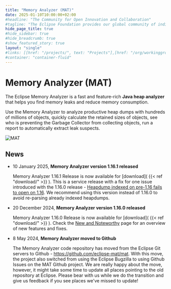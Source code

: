 ```yaml
---
title: "Memory Analyzer (MAT)"
date: 2025-01-10T10:00:00+02:00
#headline: "The Community for Open Innovation and Collaboration"
#tagline: "The Eclipse Foundation provides our global community of individuals and organizations with a mature, scalable, and business-friendly environment for open source software collaboration and innovation."
hide_page_title: true
#hide_sidebar: true
#hide_breadcrumb: true
#show_featured_story: true
layout: "single"
#links: [[href: "/projects/", text: "Projects"],[href: "/org/workinggroups/", text: "Working Group"],[href: "/membership/", text: "Members"],[href: "/org/value", text: "Business Value"]]
#container: "container-fluid"
---
```


# Memory Analyzer (MAT)

The Eclipse Memory Analyzer is a fast and feature-rich **Java heap analyzer** that helps you find memory leaks and reduce memory consumption.

Use the Memory Analyzer to analyze productive heap dumps with hundreds of millions of objects, quickly calculate the retained sizes of objects, see who is preventing the Garbage Collector from collecting objects, run a report to automatically extract leak suspects.

![MAT](images/mat_thumb.png)

## News

- 10 January 2025, **Memory Analyzer version 1.16.1 released**

    Memory Analyzer 1.16.1 Release is now available for [download]( {{< ref "download/" >}} ).
    This is a service release with a fix for one issue introduced with the 1.16.0 release - [Heapdump indexed on pre-1.16 fails to open on 1.16](https://github.com/eclipse-mat/mat/issues/89). We recommend using this version instead of 1.16.0 to avoid re-parsing already indexed heapdumps.

- 20 December 2024, **Memory Analyzer version 1.16.0 released**

    Memory Analyzer 1.16.0 Release is now available for [download]( {{< ref "download/" >}} ). Check the [New and Noteworthy](1.16.0/noteworthy.html) page for an overview of new features and fixes. 
- 8 May 2024, **Memory Analyzer moved to Github**

    The Memory Analyzer code repository has moved from the Eclipse Git servers to Github - https://github.com/eclipse-mat/mat.
    With this move, the project also switched from using the Eclipse Bugzilla to using Github Issues on the MAT Github project.
    We are really happy about the move, however, it might take some time to update all places pointing to the old repository at Eclipse. Please bear with us while we do the transition and give us feedback if you see places we've missed to update!
